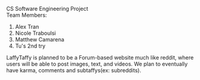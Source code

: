 CS Software Engineering Project<br>
Team Members:<br>
1. Alex Tran <br>
2. Nicole Traboulsi<br>
3. Matthew Camarena<br>
4. Tu's 2nd try


LaffyTaffy is planned to be a Forum-based website much like reddit, where users will be able to post images, text, and videos. 
We plan to eventually have karma, comments and subtaffys(ex: subreddits). 
